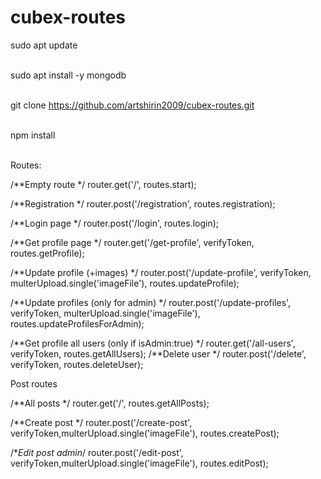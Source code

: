 # cubex-routes

sudo apt update</br></br>

sudo apt install -y mongodb</br></br>

git clone https://github.com/artshirin2009/cubex-routes.git</br></br>

npm install</br></br>

Routes:</br>

/**Empty route */
router.get('/', routes.start);

/**Registration */
router.post('/registration', routes.registration);

/**Login page */
router.post('/login', routes.login);

/**Get profile page */
router.get('/get-profile', verifyToken, routes.getProfile);

/**Update profile (+images) */
router.post('/update-profile',
    verifyToken,
    multerUpload.single('imageFile'),
    routes.updateProfile);

/**Update profiles (only for admin) */
router.post('/update-profiles',
    verifyToken,
    multerUpload.single('imageFile'),
    routes.updateProfilesForAdmin);

/**Get profile all users (only if isAdmin:true) */
router.get('/all-users', verifyToken, routes.getAllUsers);
/**Delete user */
router.post('/delete', verifyToken, routes.deleteUser);

Post routes</br>

/**All posts */
router.get('/', routes.getAllPosts);

/**Create post */
router.post('/create-post', verifyToken,multerUpload.single('imageFile'), routes.createPost);

/**Edit post admin*/
router.post('/edit-post', verifyToken,multerUpload.single('imageFile'), routes.editPost);
